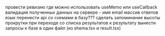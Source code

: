 провести ревизию где можно использовать useMemo или useCallback
валидация полученных данных на сервере - имя email массив ответов язык
перенести api со схемами в базу???
сделать запоминание высоты прокрутки при переходе со списка результатов к результату
вынести запросы к базе в один файл (из shema.tsx и result.tsx)

